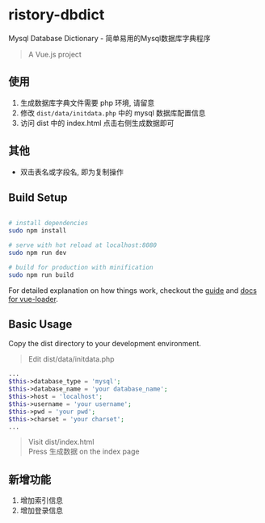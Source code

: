 
ristory-dbdict
==========
Mysql Database Dictionary - 简单易用的Mysql数据库字典程序

> A Vue.js project

## 使用
1. 生成数据库字典文件需要 php 环境, 请留意
2. 修改 `dist/data/initdata.php` 中的 mysql 数据库配置信息
3. 访问 dist 中的 index.html 点击右侧生成数据即可

## 其他
+ 双击表名或字段名, 即为复制操作

## Build Setup

``` bash

# install dependencies
sudo npm install

# serve with hot reload at localhost:8080
sudo npm run dev

# build for production with minification
sudo npm run build
```

For detailed explanation on how things work, checkout the [guide](http://vuejs-templates.github.io/webpack/) and [docs for vue-loader](http://vuejs.github.io/vue-loader).

## Basic Usage

Copy the dist directory to your development environment.    

> Edit dist/data/initdata.php
```php
...
$this->database_type = 'mysql';
$this->database_name = 'your database_name';
$this->host = 'localhost';
$this->username = 'your username';
$this->pwd = 'your pwd';
$this->charset = 'your charset';
...
```

> Visit dist/index.html    
> Press 生成数据  on the index page

## 新增功能

1. 增加索引信息
2. 增加登录信息


